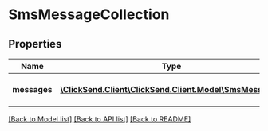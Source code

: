 # SmsMessageCollection

## Properties
Name | Type | Description | Notes
------------ | ------------- | ------------- | -------------
**messages** | [**\ClickSend.Client\ClickSend.Client.Model\SmsMessage[]**](SmsMessage.md) | Array of SmsMessage items | 

[[Back to Model list]](../README.md#documentation-for-models) [[Back to API list]](../README.md#documentation-for-api-endpoints) [[Back to README]](../README.md)


